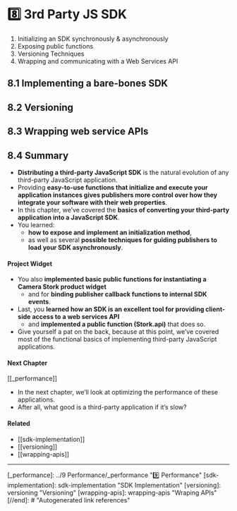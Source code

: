 # 8️⃣ 3rd Party JS SDK

1. Initializing an SDK synchronously & asynchronously
2. Exposing public functions
3. Versioning Techniques
4. Wrapping and communicating with a Web Services API

## **8.1 Implementing a bare-bones SDK**

## **8.2 Versioning**

## **8.3 Wrapping web service APIs**

## **8.4 Summary**

- **Distributing a third-party JavaScript SDK** is the natural evolution of any third-party JavaScript application.
- Providing **easy-to-use functions that initialize and execute your application instances gives publishers more control over how they integrate your software with their web properties**.
- In this chapter, we’ve covered the **basics of converting your third-party application into a JavaScript SDK**.
- You learned:
  - **how to expose and implement an initialization method**,
  - as well as several **possible techniques for guiding publishers to load your SDK asynchronously**.

#### Project Widget

- You also **implemented basic public functions for instantiating a Camera Stork product widget**
  - and for **binding publisher callback functions to internal SDK events**.
- Last, you **learned how an SDK is an excellent tool for providing client-side access to a web services API**
  - and **implemented a public function (Stork.api)** that does so.
- Give yourself a pat on the back, because at this point, we’ve covered most of the functional basics of implementing third-party JavaScript applications.

#### Next Chapter

[[_performance]]

- In the next chapter, we’ll look at optimizing the performance of these applications.
- After all, what good is a third-party application if it’s slow?

#### Related

- [[sdk-implementation]]
- [[versioning]]
- [[wrapping-apis]]

---

[//begin]: # "Autogenerated link references for markdown compatibility"
[_performance]: ../9 Performance/_performance "9️⃣ Performance"
[sdk-implementation]: sdk-implementation "SDK Implementation"
[versioning]: versioning "Versioning"
[wrapping-apis]: wrapping-apis "Wraping APIs"
[//end]: # "Autogenerated link references"
